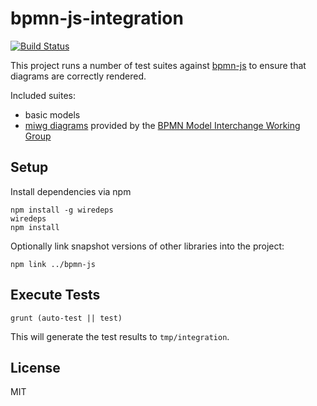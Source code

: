 # bpmn-js-integration

[![Build Status](https://travis-ci.org/bpmn-io/bpmn-js-integration.svg?branch=master)](https://travis-ci.org/bpmn-io/bpmn-js-integration)

This project runs a number of test suites against [bpmn-js](https://github.com/bpmn-io/bpmn-js) to ensure that diagrams are correctly rendered.

Included suites:

*   basic models
*   [miwg diagrams](https://github.com/bpmn-miwg/bpmn-miwg-test-suite) provided by the [BPMN Model Interchange Working Group](https://github.com/bpmn-miwg)


## Setup

Install dependencies via npm

```
npm install -g wiredeps
wiredeps
npm install
```

Optionally link snapshot versions of other libraries into the project:

```
npm link ../bpmn-js
```


## Execute Tests

```
grunt (auto-test || test)
```

This will generate the test results to `tmp/integration`.


## License

MIT